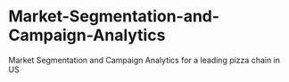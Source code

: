 # Market-Segmentation-and-Campaign-Analytics
Market Segmentation and Campaign Analytics for a leading pizza chain in US
